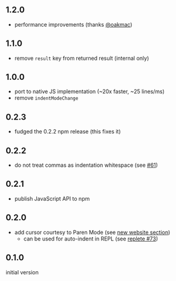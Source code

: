 ## 1.2.0

- performance improvements (thanks [@oakmac](https://github.com/oakmac))

## 1.1.0

- remove `result` key from returned result (internal only)

## 1.0.0

- port to native JS implementation (~20x faster, ~25 lines/ms)
- remove `indentModeChange`

## 0.2.3

- fudged the 0.2.2 npm release (this fixes it)

## 0.2.2

- do not treat commas as indentation whitespace (see [#61](https://github.com/shaunlebron/parinfer/issues/61))

## 0.2.1

- publish JavaScript API to npm

## 0.2.0

- add cursor courtesy to Paren Mode (see [new website section](http://shaunlebron.github.io/parinfer/#knowing-when-parens-move-in-paren-mode))
  - can be used for auto-indent in REPL (see [replete #73](https://github.com/mfikes/replete/issues/73#issuecomment-158712053))

## 0.1.0

initial version
